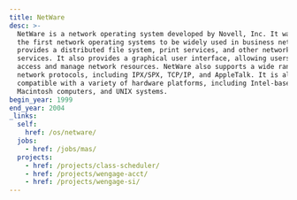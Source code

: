 ```yaml
---
title: NetWare
desc: >-
  NetWare is a network operating system developed by Novell, Inc. It was one of
  the first network operating systems to be widely used in business networks. It
  provides a distributed file system, print services, and other network
  services. It also provides a graphical user interface, allowing users to
  access and manage network resources. NetWare also supports a wide range of
  network protocols, including IPX/SPX, TCP/IP, and AppleTalk. It is also
  compatible with a variety of hardware platforms, including Intel-based PCs,
  Macintosh computers, and UNIX systems.
begin_year: 1999
end_year: 2004
_links:
  self:
    href: /os/netware/
  jobs:
    - href: /jobs/mas/
  projects:
    - href: /projects/class-scheduler/
    - href: /projects/wengage-acct/
    - href: /projects/wengage-si/
---
```

